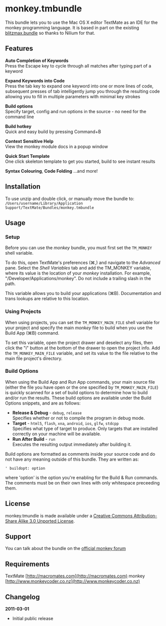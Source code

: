 monkey.tmbundle
===============

This bundle lets you to use the Mac OS X editor TextMate as an IDE for the monkey programming language. It is based in part on the existing [blitzmax.bundle](https://github.com/nilium/blitzmax.tmbundle) so thanks to Nilium for that.


## Features

**Auto Completion of Keywords**  
Press the Escape key to cycle through all matches after typing part of a keyword

**Expand Keywords into Code**  
Press the tab key to expand one keyword into one or more lines of code, subsequent presses of tab intelligently jump you through the resulting code allowing you to fill in multiple parameters with minimal key strokes

**Build options**  
Specify target, config and run options in the source - no need for the command line

**Build hotkey**  
Quick and easy build by pressing Command+B

**Context Sensitive Help**  
View the monkey module docs in a popup window

**Quick Start Template**  
One click skeleton template to get you started, build to see instant results

**Syntax Colouring**, **Code Folding** ...and more!

## Installation

To use unzip and double click, or manually move the bundle to:  
`/Users/username/Library/Application Support/TextMate/Bundles/monkey.tmbundle`


## Usage

### Setup

Before you can use the _monkey_ bundle, you must first set the `TM_MONKEY` shell variable.

To do this, open TextMate's preferences (⌘,) and navigate to the _Advanced_ pane.  Select the _Shell Variables_ tab and add the TM\_MONKEY variable, where its value is the location of your _monkey_ installation.  For example, "/Developer/Applications/monkey".  Do not include a trailing slash in the path.

This variable allows you to build your applications (⌘B). Documentation and trans lookups are relative to this location.

### Using Projects

When using projects, you can set the `TM_MONKEY_MAIN_FILE` shell variable for your project and specify the main _monkey_ file to build when you use the Build App (⌘B) command.

To set this variable, open the project drawer and deselect any files, then click the "i" button at the bottom of the drawer to open the project info.  Add the `TM_MONKEY_MAIN_FILE` variable, and set its value to the file relative to the main file project's directory.

### Build Options

When using the Build App and Run App commands, your main source file (either the file you have open or the one specified by `TM_MONKEY_MAIN_FILE`) is quickly scanned for a set of build options to determine how to build and/or run the results.  These build options are available under the Build Options snippets, and are as follows:

- **Release & Debug** - `debug`, `release`  
Specifies whether or not to compile the program in debug mode.
- **Target** - `html5`, `flash`, `xna`, `android`, `ios`, `glfw`, `stdcpp`  
Specifies what type of target to produce. Only targets that are installed correctly on your machine will be available.
- **Run After Build** - `run`  
Executes the resulting output immediately after building it.

Build options are formatted as comments inside your source code and do not have any meaning outside of this bundle.  They are written as:

   `' buildopt: option`

where 'option' is the option you're enabling for the Build & Run commands.  The comments must be on their own lines with only whitespace preceeding them.

## License

monkey.tmundle is made available under a [Creative Commons Attribution-Share Alike 3.0 Unported License](http://creativecommons.org/licenses/by-sa/3.0).

## Support
You can talk about the bundle on the [official monkey forum](http://www.monkeycoder.co.nz/Community/posts.php?topic=69)

## Requirements

TextMate [http://macromates.com](http://macromates.com)
monkey [http://www.monkeycoder.co.nz](http://www.monkeycoder.co.nz)

## Changelog

**2011-03-01**  
- Initial public release